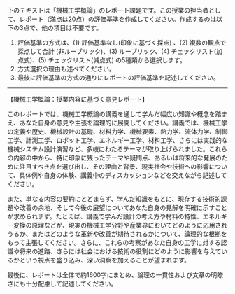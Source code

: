 下のテキストは「機械工学概論」のレポート課題です。この授業の担当者として、レポート（満点は20点）の評価基準を作成してください。作成するのは以下の3点で、他の項目は不要です。

1. 評価基準の方式は、(1) 評価基準なし(印象に基づく採点) 、(2) 複数の観点で採点して合計  (非ルーブリック)、(3) ルーブリック、(4) チェックリスト(加点式)、(5) チェックリスト(減点式) の5種類から選択します。
2. 方式選択の理由も述べてください。
3. 最後に評価基準の方式の通りにレポートの評価基準を記述してください。

---------------------------------------
【機械工学概論：授業内容に基づく意見レポート】

このレポートでは、機械工学概論の講義を通して学んだ幅広い知識や概念を踏まえ、あなた自身の意見や主張を論理的に展開してください。講義では、機械工学の定義や歴史、機械設計の基礎、材料力学、機械要素、熱力学、流体力学、制御工学、計測工学、ロボット工学、エネルギー工学、材料工学、さらには実践的な機械システム設計演習など、多岐にわたるテーマが取り上げられました。これらの内容の中から、特に印象に残ったテーマや疑問点、あるいは将来的な発展のために注目すべき点を選び出し、その理由と背景、現実社会や技術への影響について、具体例や自身の体験、講義中のディスカッションなどを交えながら記述してください。

また、単なる内容の要約にとどまらず、学んだ知識をもとに、現存する技術的課題や改善の余地、そして今後の展望についてあなた自身の見解を明確に示すことが求められます。たとえば、講義で学んだ設計の考え方や材料の特性、エネルギー変換の原理などが、現実の機械工学分野や産業界においてどのように応用されうるか、またはどのような革新や改善が期待されるかについて、論理的な根拠をもって主張してください。さらに、これらの考察があなた自身の工学に対する認識や将来の進路、さらには社会における技術の役割にどのように影響を与えているかという視点を盛り込み、深い洞察を加えることが望まれます。

最後に、レポートは全体で約1600字にまとめ、論理の一貫性および文章の明瞭さにも十分配慮して記述してください。